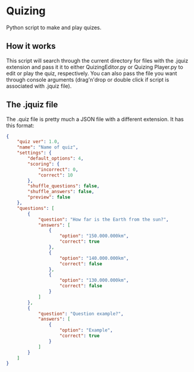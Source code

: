 # Quizing
Python script to make and play quizes.

## How it works
This script will search through the current directory for files with the .jquiz extension and pass it it to either QuizingEditor.py or Quizing Player.py to edit or play the quiz, respectively. You can also pass the file you want through console arguments (drag'n'drop or double click if script is associated with .jquiz file).

## The .jquiz file
The .quiz file is pretty much a JSON file with a different extension. 
It has this format:
```json
{
	"quiz ver": 1.0,
	"name": "Name of quiz",
	"settings": {
		"default_options": 4,
		"scoring": {
			"incorrect": 0,
			"correct": 10
		},
		"shuffle_questions": false,
		"shuffle_answers": false,
		"preview": false
	},
	"questions": [
		{
			"question": "How far is the Earth from the sun?",
			"answers": [
				{
					"option": "150.000.000km",
					"correct": true
				},
				{
					"option": "140.000.000km",
					"correct": false
				},
				{
					"option": "130.000.000km",
					"correct": false
				}
			]
		},
		{
			"question": "Question example?",
			"answers": [
				{
					"option": "Example",
					"correct": true
				}
			]
		}
	]
}
```
